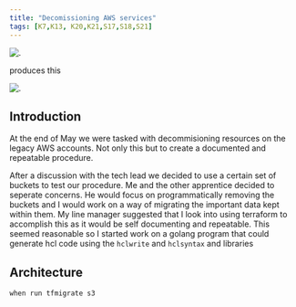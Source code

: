 ```yaml
---
title: "Decomissioning AWS services"
tags: [K7,K13, K20,K21,S17,S18,S21]
---
```


![.](../decomissioning_resources/carbon.png)

produces this

![.](../decomissioning_resources/carbon-1.png)

## Introduction

At the end of May we were tasked with decommisioning resources on the legacy AWS accounts. Not only this but to create a documented and repeatable procedure.

After a discussion with the tech lead we decided to use a certain set of buckets to test our procedure.
Me and the other apprentice decided to seperate concerns. He would focus on programmatically removing the buckets and I would work on a way of migrating the important data kept within them.
My line manager suggested that I look into using terraform to accomplish this as it would be self documenting and repeatable.
This seemed reasonable so I started work on a golang program that could generate hcl code using the `hclwrite` and `hclsyntax` and libraries

## Architecture

`when run tfmigrate s3`
